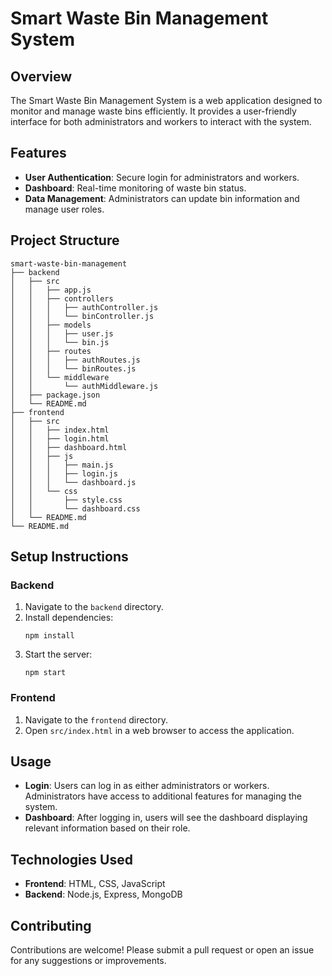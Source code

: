 # Smart Waste Bin Management System

## Overview
The Smart Waste Bin Management System is a web application designed to monitor and manage waste bins efficiently. It provides a user-friendly interface for both administrators and workers to interact with the system.

## Features
- **User Authentication**: Secure login for administrators and workers.
- **Dashboard**: Real-time monitoring of waste bin status.
- **Data Management**: Administrators can update bin information and manage user roles.

## Project Structure
```
smart-waste-bin-management
├── backend
│   ├── src
│   │   ├── app.js
│   │   ├── controllers
│   │   │   ├── authController.js
│   │   │   └── binController.js
│   │   ├── models
│   │   │   ├── user.js
│   │   │   └── bin.js
│   │   ├── routes
│   │   │   ├── authRoutes.js
│   │   │   └── binRoutes.js
│   │   └── middleware
│   │       └── authMiddleware.js
│   ├── package.json
│   └── README.md
├── frontend
│   ├── src
│   │   ├── index.html
│   │   ├── login.html
│   │   ├── dashboard.html
│   │   ├── js
│   │   │   ├── main.js
│   │   │   ├── login.js
│   │   │   └── dashboard.js
│   │   └── css
│   │       ├── style.css
│   │       └── dashboard.css
│   └── README.md
└── README.md
```

## Setup Instructions

### Backend
1. Navigate to the `backend` directory.
2. Install dependencies:
   ```
   npm install
   ```
3. Start the server:
   ```
   npm start
   ```

### Frontend
1. Navigate to the `frontend` directory.
2. Open `src/index.html` in a web browser to access the application.

## Usage
- **Login**: Users can log in as either administrators or workers. Administrators have access to additional features for managing the system.
- **Dashboard**: After logging in, users will see the dashboard displaying relevant information based on their role.

## Technologies Used
- **Frontend**: HTML, CSS, JavaScript
- **Backend**: Node.js, Express, MongoDB

## Contributing
Contributions are welcome! Please submit a pull request or open an issue for any suggestions or improvements.